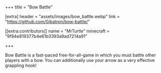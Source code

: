 +++
title = "Bow Battle"

[extra]
header = "assets/images/bow_battle.webp"
link = "https://github.com/Gibatron/bow-battle/"

[[extra.contributors]]
name = "MrTurtle"
minecraft = "9f84e819377b4e61b3393a9ad7214a91"

+++

Bow Battle is a fast-paced free-for-all-game in which you must battle other players with a bow. 
You can additionally use your arrow as a very effective grappling hook!